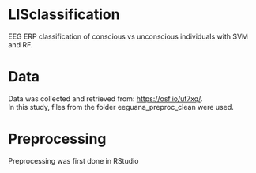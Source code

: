 # LISclassification
EEG ERP classification of conscious vs unconscious individuals with SVM and RF.

# Data
Data was collected and retrieved from: https://osf.io/ut7xq/. <br/>
In this study, files from the folder eeguana_preproc_clean were used.

# Preprocessing
Preprocessing was first done in RStudio
